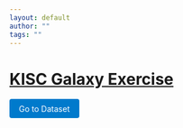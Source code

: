 ```yaml
---
layout: default
author: ""
tags: ""
---
```


<h1><a href="https://docs.google.com/forms/d/1o26asto6m69AuQTWfxkiZVWHyDIewv-BwBfCanJ17yA/edit" target="_blank">KISC Galaxy Exercise</a></h1>

<!-- excerpt start -->

<p>
  <a href="https://wustl.box.com/s/u9cry9q5kaiv25ws3p8bfybqa7ny57ek" class="button" style="display:inline-block; padding: 0.6em 1.2em; background: #007ACC; color: white; text-decoration: none; border-radius: 4px;">
    Go to Dataset
  </a>
</p>
<!-- excerpt end -->
